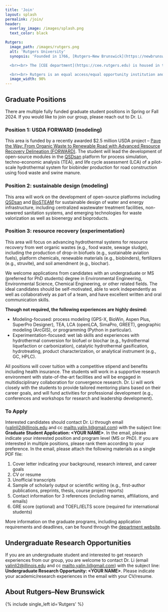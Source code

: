 ```yaml
---
title: 'Join'
layout: splash
permalink: /join/
header:
  overlay_image: /images/splash.png
  text_color: black

Rutgers:
  image_path: /images/rutgers.png
  alt: 'Rutgers University'
  synopsis: 'Founded in 1766, [Rutgers–New Brunswick](https://newbrunswick.rutgers.edu) is the flagship location of [Rutgers University](https://www.rutgers.edu). It is New Jersey’s No. 1 public research university, a Top 20 public national university (*U.S. News & World Report*), and a member of the Association of American Universities and the Big Ten Academic Alliance. 

  <br><br> The [CEE department](https://cee.rutgers.edu) is housed in the new Richard Weeks Hall of Engineering in the Busch Campus, which is conveniently situated in central New Jersey and near the major urban centers of New York City, Philadelphia, and the iconic Jersey Shore.

  <br><br> Rutgers is an equal access/equal opportunity institution and welcomes individuals with diverse backgrounds, experiences, and ideas who embrace and value diversity and inclusivity. Students are encouraged to learn more about [Rutgers Diversity](https://diversity.rutgers.edu).'
  image_width: 90%
---
```


## Graduate Positions

There are multiple fully funded graduate student positions in Spring or Fall 2024. If you would like to join our group, please reach out to Dr. Li.

### Position 1: USDA FORWARD (modeling)
This area is funded by a recently awarded $2.5 million USDA project – [Pave the Way: From Organic Waste to Renewable Road with Advanced Resource Recovery Delineation (FORWARD)](https://www.nifa.usda.gov/about-nifa/press-releases/usda-invests-95m-develop-new-bioproducts-agricultural-commodities). The student will lead the development of open-source modules in the [QSDsan](https://qsdsan.readthedocs.io) platform for process simulation, techno-economic analysis (TEA), and life cycle assessment (LCA) of a pilot-scale hydrothermal system for biobinder production for road construction using food waste and swine manure.

### Position 2: sustainable design (modeling)
This area will work on the development of open-source platforms including [QSDsan](https://qsdsan.readthedocs.io) and [BioSTEAM](https://biosteam.readthedocs.io) for sustainable design of water and energy infrastructure, including centralized wastewater treatment facilities, non-sewered sanitation systems, and emerging technologies for waste valorization as well as bioenergy and bioproducts.

### Position 3: resource recovery (experimentation)
This area will focus on advancing hydrothermal systems for resource recovery from wet organic wastes (e.g., food waste, sewage sludge), including the production of drop-in biofuels (e.g., sustainable aviation fuels), platform chemicals, renewable materials (e.g., biobinders), fertilizers (e.g., struvite), and soil amendment (e.g., biochar).

We welcome applications from candidates with an undergraduate or MS (preferred for PhD students) degree in Environmental Engineering, Environmental Science, Chemical Engineering, or other related fields. The ideal candidates should be self-motivated, able to work independently as well as collaboratively as part of a team, and have excellent written and oral communication skills. 

**Though not required, the following experiences are highly desired:**
* Modeling-focused: process modeling (GPS-X, BioWin, Aspen Plus, SuperPro Designer), TEA, LCA (openLCA, SimaPro, GREET), geographic modeling (ArcGIS), or programming (Python in particular).
* Experimentation-focused: wet lab skills and experiences with hydrothermal conversion for biofuel or biochar (e.g., hydrothermal liquefaction or carbonization), catalytic hydrothermal gasification, hydrotreating, product characterization, or analytical instrument (e.g., GC, HPLC).

All positions will cover tuition with a competitive stipend and benefits including health insurance. The students will work in a supportive research environment with state-of-the-art facilities and will be engaged in multidisciplinary collaboration for convergence research. Dr. Li will work closely with the students to provide tailored mentoring plans based on their career goals, and will fund activities for professional development (e.g., conferences and workshops for research and leadership development).

### To Apply
Interested candidates should contact Dr. Li through email ([yalinli2@illinois.edu](mailto:yalinli2@illinois.edu) and cc [mailto.yalin.li@gmail.com](mailto:mailto.yalin.li@gmail.com)) with the subject line: **Graduate Student Application: \<YOUR NAME\>**. In the email, please indicate your interested position and program level (MS or PhD). If you are interested in multiple positions, please rank them according to your preference. In the email, please attach the following materials as a single PDF file:

1. Cover letter indicating your background, research interest, and career goals
2. CV or resume
3. Unofficial transcripts
4. Sample of scholarly output or scientific writing (e.g., first-author publications, preprints, thesis, course project reports)
5. Contact information for 3 references (including names, affiliations, and emails)
6. GRE score (optional) and TOEFL/IELTS score (required for international students)

More information on the graduate programs, including application requirements and deadlines, can be found through the [department website](https://cee.rutgers.edu/graduate-engineering).


## Undergraduate Research Opportunities

If you are an undergraduate student and interested to get research experiences from our group, you are welcome to contact Dr. Li (email [yalinli2@illinois.edu](mailto:yalinli2@illinois.edu) and cc [mailto.yalin.li@gmail.com](mailto:mailto.yalin.li@gmail.com)) with the subject line: **Undergraduate Research Opportunity: \<YOUR NAME\>**. Please indicate your academic/research experiences in the email with your CV/resume.


## About Rutgers–New Brunswick

{% include single_left id='Rutgers' %}

<!-- Old codes using the contact layout

contact:
  title: 'Join Us!'
  text: 'There are multiple fully funded graduate student positions in Spring or Fall 2024. If you would like to join our group, please reach out to Dr. Li.'
  btn_url: 'mailto:mailto.yalin.li@gmail.com'
  btn_label: 'Email'

{% include contact id='contact' %}

-->